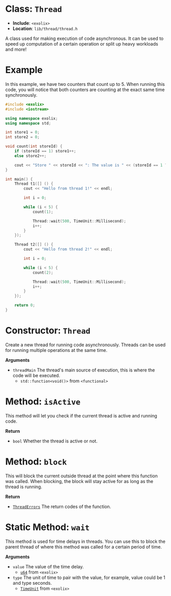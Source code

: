 # Class: `Thread`
 - **Include**: `<exolix>` 
 - **Location**: `lib/thread/thread.h`

A class used for making execution of code asynchronous. It can be used to speed up
computation of a certain operation or split up heavy workloads and more!

# Example
In this example, we have two counters that count up to 5.
When running this code, you will notice that both counters are counting
at the exact same time synchronously.

```cpp
#include <exolix>
#include <iostream>

using namespace exolix;
using namespace std;

int store1 = 0;
int store2 = 0;

void count(int storeId) {
    if (storeId == 1) store1++;
    else store2++;

    cout << "Store " << storeId << ": The value is " << (storeId == 1 ? store1 : store2) << endl;
}

int main() {
    Thread t1([] () {
        cout << "Hello from thread 1!" << endl;

        int i = 0;

        while (i < 5) {
            count(1);

            Thread::wait(500, TimeUnit::Millisecond);
            i++;
        }
    });

    Thread t2([] () {
        cout << "Hello from thread 2!" << endl;

        int i = 0;

        while (i < 5) {
            count(2);

            Thread::wait(500, TimeUnit::Millisecond);
            i++;
        }
    });

    return 0;
}
```

# Constructor: `Thread`
Create a new thread for running code asynchronously.
Threads can be used for running multiple operations at the same time.

**Arguments**
 - `threadMain` The thread's main source of execution, this is where the code will be executed.
   - `std::function<void()>` from `<functional>`

# Method: `isActive`
This method will let you check if the current thread is active and running code.

**Return**
 - `bool` Whether the thread is active or not.

# Method: `block`
This will block the current outside thread at the point where this function was called.
When blocking, the block will stay active for as long as the thread is running.

**Return**
 - [`ThreadErrors`](./ThreadErrors.md) The return codes of the function.

# Static Method: `wait`
This method is used for time delays in threads. You can use this to block
the parent thread of where this method was called for a certain period of time.

**Arguments**
 - `value` The value of the time delay.
   - [`u64`](../number/u64.md) from `<exolix>`
 - `type` The unit of time to pair with the value, for example, value could be 1 and type seconds.
   - [`TimeUnit`](./TimeUnit.md) from `<exolix>`
